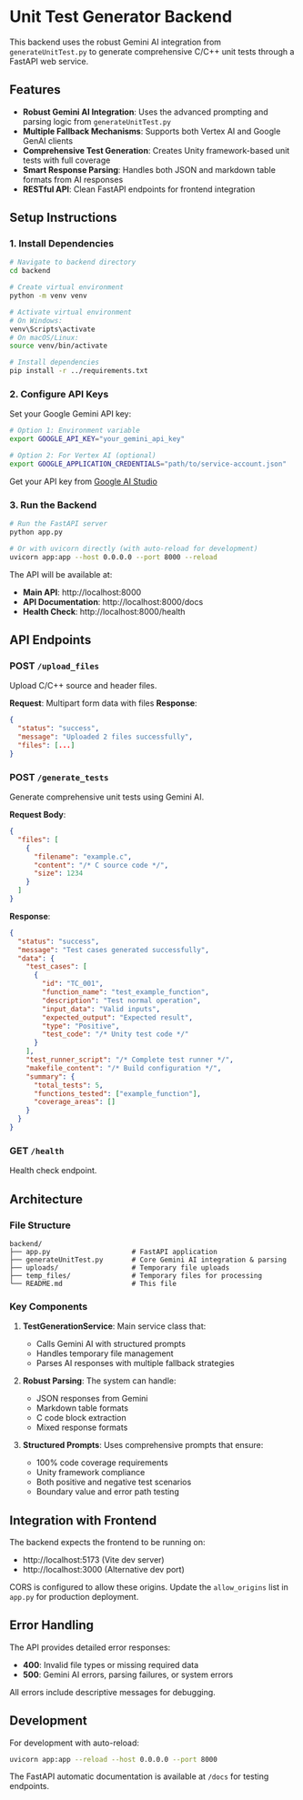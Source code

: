 # Unit Test Generator Backend

This backend uses the robust Gemini AI integration from `generateUnitTest.py` to generate comprehensive C/C++ unit tests through a FastAPI web service.

## Features

- **Robust Gemini AI Integration**: Uses the advanced prompting and parsing logic from `generateUnitTest.py`
- **Multiple Fallback Mechanisms**: Supports both Vertex AI and Google GenAI clients
- **Comprehensive Test Generation**: Creates Unity framework-based unit tests with full coverage
- **Smart Response Parsing**: Handles both JSON and markdown table formats from AI responses
- **RESTful API**: Clean FastAPI endpoints for frontend integration

## Setup Instructions

### 1. Install Dependencies

```bash
# Navigate to backend directory
cd backend

# Create virtual environment
python -m venv venv

# Activate virtual environment
# On Windows:
venv\Scripts\activate
# On macOS/Linux:
source venv/bin/activate

# Install dependencies
pip install -r ../requirements.txt
```

### 2. Configure API Keys

Set your Google Gemini API key:

```bash
# Option 1: Environment variable
export GOOGLE_API_KEY="your_gemini_api_key"

# Option 2: For Vertex AI (optional)
export GOOGLE_APPLICATION_CREDENTIALS="path/to/service-account.json"
```

Get your API key from [Google AI Studio](https://aistudio.google.com/)

### 3. Run the Backend

```bash
# Run the FastAPI server
python app.py

# Or with uvicorn directly (with auto-reload for development)
uvicorn app:app --host 0.0.0.0 --port 8000 --reload
```

The API will be available at:
- **Main API**: http://localhost:8000
- **API Documentation**: http://localhost:8000/docs
- **Health Check**: http://localhost:8000/health

## API Endpoints

### POST `/upload_files`
Upload C/C++ source and header files.

**Request**: Multipart form data with files
**Response**:
```json
{
  "status": "success",
  "message": "Uploaded 2 files successfully",
  "files": [...]
}
```

### POST `/generate_tests`
Generate comprehensive unit tests using Gemini AI.

**Request Body**:
```json
{
  "files": [
    {
      "filename": "example.c",
      "content": "/* C source code */",
      "size": 1234
    }
  ]
}
```

**Response**:
```json
{
  "status": "success",
  "message": "Test cases generated successfully",
  "data": {
    "test_cases": [
      {
        "id": "TC_001",
        "function_name": "test_example_function",
        "description": "Test normal operation",
        "input_data": "Valid inputs",
        "expected_output": "Expected result",
        "type": "Positive",
        "test_code": "/* Unity test code */"
      }
    ],
    "test_runner_script": "/* Complete test runner */",
    "makefile_content": "/* Build configuration */",
    "summary": {
      "total_tests": 5,
      "functions_tested": ["example_function"],
      "coverage_areas": []
    }
  }
}
```

### GET `/health`
Health check endpoint.

## Architecture

### File Structure
```
backend/
├── app.py                    # FastAPI application
├── generateUnitTest.py       # Core Gemini AI integration & parsing
├── uploads/                  # Temporary file uploads
├── temp_files/               # Temporary files for processing
└── README.md                 # This file
```

### Key Components

1. **TestGenerationService**: Main service class that:
   - Calls Gemini AI with structured prompts
   - Handles temporary file management
   - Parses AI responses with multiple fallback strategies

2. **Robust Parsing**: The system can handle:
   - JSON responses from Gemini
   - Markdown table formats
   - C code block extraction
   - Mixed response formats

3. **Structured Prompts**: Uses comprehensive prompts that ensure:
   - 100% code coverage requirements
   - Unity framework compliance
   - Both positive and negative test scenarios
   - Boundary value and error path testing

## Integration with Frontend

The backend expects the frontend to be running on:
- http://localhost:5173 (Vite dev server)
- http://localhost:3000 (Alternative dev port)

CORS is configured to allow these origins. Update the `allow_origins` list in `app.py` for production deployment.

## Error Handling

The API provides detailed error responses:

- **400**: Invalid file types or missing required data
- **500**: Gemini AI errors, parsing failures, or system errors

All errors include descriptive messages for debugging.

## Development

For development with auto-reload:
```bash
uvicorn app:app --reload --host 0.0.0.0 --port 8000
```

The FastAPI automatic documentation is available at `/docs` for testing endpoints.